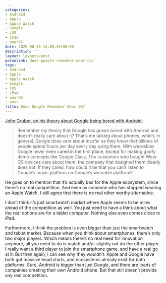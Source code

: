 ```yaml
---
categories:
- Android
- Apple
- Apple Watch
- Google
- iOS
- iPad
- wearOS
date: 2020-08-13 14:58:33+00:00
description: ''
layout: layouts/post
permalink: does-google-remember-wear-os/
tags:
- Android
- Apple
- Apple Watch
- Google
- iOS
- iPad
- wearOS
- post
title: Does Google Remember Wear OS?
---
```


<p><a href="https://daringfireball.net/linked/2020/08/05/wear-os-music">John Gruber, on his theory about Google being bored with Android</a>:</p>
<blockquote>
<p>Remember my theory that Google has grown bored with Android and doesn’t really care about it? That’s me talking about phones, which, in general, Google does care about insofar as they know that billions of people spend hours per day every day using them. With wearables Google never even cared in the first place, except for making goofy demo concepts like Google Glass. The customers who bought Wear OS devices care about them; the company that designed them clearly does not. If they cared, how could it be that you can’t listen to Google’s music platform on Google’s wearable platform?</p>
</blockquote>
<p>He goes on to mention that it’s actually bad for the Apple ecosystem, since there’s no real competition. And even as someone who has stopped wearing an Apple Watch, I still agree that there is no real other worthy alternative.</p>
<p>I don’t think it’s just smartwatch market where Apple seems to be miles ahead of the competition as well. You just need to have a think about what the real options are for a tablet computer. Nothing else even comes close to iPad.</p>
<p>Furthermore, I think the problem is even bigger than just the smartwatch and tablet market. Because when you think about smartphones, there’s only two major players. Which means there’s no real need for innovation anymore, all you need to do is match and/or slightly out do the other player. I really want a third player to join the smartphone game, and have a real go at it. But then again, I can see why they wouldn’t. Apple and Google have both got massive head starts, and ecosystems already exist for both platforms. Sure, Android is bigger than just Google, and there are loads of companies creating <em>their own</em> Android phone. But that still doesn’t provide any real competition.</p>